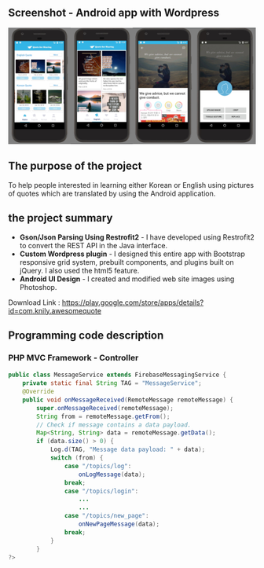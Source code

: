 

## Screenshot - Android app with Wordpress

![screenshot_quote](./screenshot_quote.jpg)

## The purpose of the project

To help people interested in learning either Korean or English using pictures of quotes which are translated by using the Android application.



## the project summary

* **Gson/Json Parsing Using Restrofit2** - I have developed using Restrofit2 to convert the REST API in the Java interface.
* **Custom Wordpress plugin** - I designed this entire app with Bootstrap responsive grid system, prebuilt components, and plugins built on jQuery. I also used the html5 feature.
* **Android UI Design** -  I created and modified web site images using Photoshop.

Download Link : https://play.google.com/store/apps/details?id=com.knily.awesomequote


## Programming code description
### PHP MVC Framework - Controller


```java
public class MessageService extends FirebaseMessagingService {
    private static final String TAG = "MessageService";
    @Override
    public void onMessageReceived(RemoteMessage remoteMessage) {
        super.onMessageReceived(remoteMessage);
        String from = remoteMessage.getFrom();
        // Check if message contains a data payload.
        Map<String, String> data = remoteMessage.getData();
        if (data.size() > 0) {
            Log.d(TAG, "Message data payload: " + data);
            switch (from) {
                case "/topics/log":
                    onLogMessage(data);
                break;
                case "/topics/login":
                    ...
                    ...
                case "/topics/new_page":
                    onNewPageMessage(data);
                break;
            }
        }
?>

```

